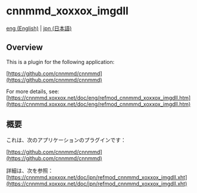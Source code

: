 # cnnmmd_xoxxox_imgdll

[eng (English)](#Overview) | [jpn (日本語)](#概要)

## Overview

This is a plugin for the following application:

[https://github.com/cnnmmd/cnnmmd](https://github.com/cnnmmd/cnnmmd)

For more details, see:  
[https://cnnmmd.xoxxox.net/doc/eng/refmod_cnnmmd_xoxxox_imgdll.htm](https://cnnmmd.xoxxox.net/doc/eng/refmod_cnnmmd_xoxxox_imgdll.htm)

## 概要

これは、次のアプリケーションのプラグインです：

[https://github.com/cnnmmd/cnnmmd](https://github.com/cnnmmd/cnnmmd)

詳細は、次を参照：[https://cnnmmd.xoxxox.net/doc/jpn/refmod_cnnmmd_xoxxox_imgdll.xht](https://cnnmmd.xoxxox.net/doc/jpn/refmod_cnnmmd_xoxxox_imgdll.xht)